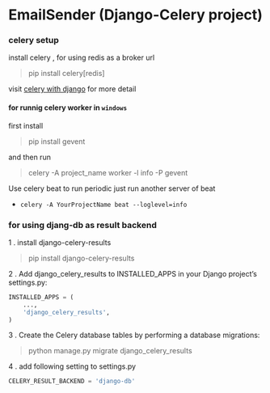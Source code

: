 

# EmailSender  (Django-Celery project)





###  **celery**   setup 
install celery , for using redis as a broker url
> pip install celery[redis]


visit [celery with django](https://docs.celeryq.dev/en/stable/django/first-steps-with-django.html)  for more detail


#### for  runnig celery worker in `windows`
first install
> pip install gevent  
  
and then run 
> celery -A project_name worker -l info -P gevent

Use celery beat to run periodic just run another server of beat  
- `celery -A YourProjectName beat --loglevel=info`

### for using djang-db as result backend    
1 . install django-celery-results 
> pip install django-celery-results    

2 . Add django_celery_results to INSTALLED_APPS in your Django project’s settings.py:  

``` python
INSTALLED_APPS = (
    ...,
    'django_celery_results',
)
```

3 . Create the Celery database tables by performing a database migrations:

> python manage.py migrate django_celery_results

4 . add following setting to settings.py  

``` python
CELERY_RESULT_BACKEND = 'django-db'
```